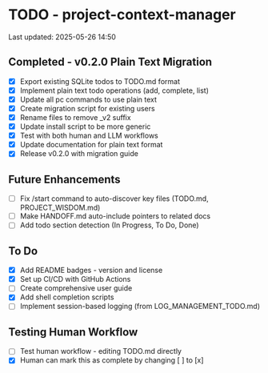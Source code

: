 # TODO - project-context-manager

Last updated: 2025-05-26 14:50

## Completed - v0.2.0 Plain Text Migration

- [x] Export existing SQLite todos to TODO.md format <!-- completed:2025-05-26 14:18 -->
- [x] Implement plain text todo operations (add, complete, list) <!-- completed:2025-05-26 14:26 -->
- [x] Update all pc commands to use plain text <!-- completed:2025-05-26 14:30 -->
- [x] Create migration script for existing users <!-- completed:2025-05-26 14:18 -->
- [x] Rename files to remove _v2 suffix <!-- completed:2025-05-26 14:40 -->
- [x] Update install script to be more generic <!-- completed:2025-05-26 14:40 -->
- [x] Test with both human and LLM workflows <!-- completed:2025-05-26 14:55 -->
- [x] Update documentation for plain text format <!-- completed:2025-05-26 15:00 -->
- [x] Release v0.2.0 with migration guide <!-- completed:2025-05-26 15:10 -->

## Future Enhancements

- [ ] Fix /start command to auto-discover key files (TODO.md, PROJECT_WISDOM.md)
- [ ] Make HANDOFF.md auto-include pointers to related docs
- [ ] Add todo section detection (In Progress, To Do, Done)

## To Do

- [x] Add README badges - version and license <!-- completed:2025-05-26 15:20 -->
- [x] Set up CI/CD with GitHub Actions <!-- completed:2025-05-26 15:25 -->
- [ ] Create comprehensive user guide
- [x] Add shell completion scripts <!-- completed:2025-05-26 15:30 -->
- [ ] Implement session-based logging (from LOG_MANAGEMENT_TODO.md)

## Testing Human Workflow

- [ ] Test human workflow - editing TODO.md directly <!-- created:2025-05-26 14:37 -->
- [x] Human can mark this as complete by changing [ ] to [x] <!-- completed:2025-05-26 14:50 -->